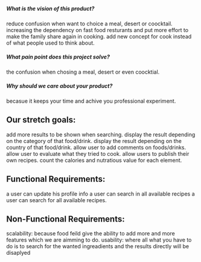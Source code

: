 ##### What is the vision of this product?
 reduce confusion when want to choice a meal, desert or coocktail.
 increasing the dependency on fast food resturants and put more effort to make the family share again in cooking.
 add new concept for cook instead of what people used to think about.
 
##### What pain point does this project solve?
 the confusion when chosing a meal, desert or even coocktial.

##### Why should we care about your product?
 becasue it keeps your time and achive you professional experiment. 


## Our stretch goals:
 add more results to be shown when searching.
 display the result depending on the category of that food/drink.
 display the result depending on the country of that food/drink.
 allow user to add comments on foods/drinks.
 allow user to evaluate what they tried to cook.
 allow users to publish their own recipes.
 count the calories and nutratious value for each element.

## Functional Requirements:
a user can update his profile info
a user can search in all available recipes
a user can search for all available recipes. 


## Non-Functional Requirements:
 scalability: because food feild give the ability to add more and more features which we are aimming to do.
 usability: where all what you have to do is to search for the wanted ingreadients and the results directly will be disaplyed